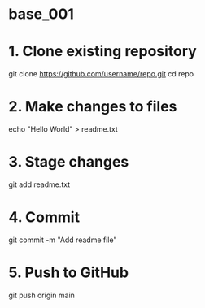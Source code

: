 # base_001
# 1. Clone existing repository
git clone https://github.com/username/repo.git
cd repo

# 2. Make changes to files
echo "Hello World" > readme.txt

# 3. Stage changes
git add readme.txt

# 4. Commit
git commit -m "Add readme file"

# 5. Push to GitHub
git push origin main
